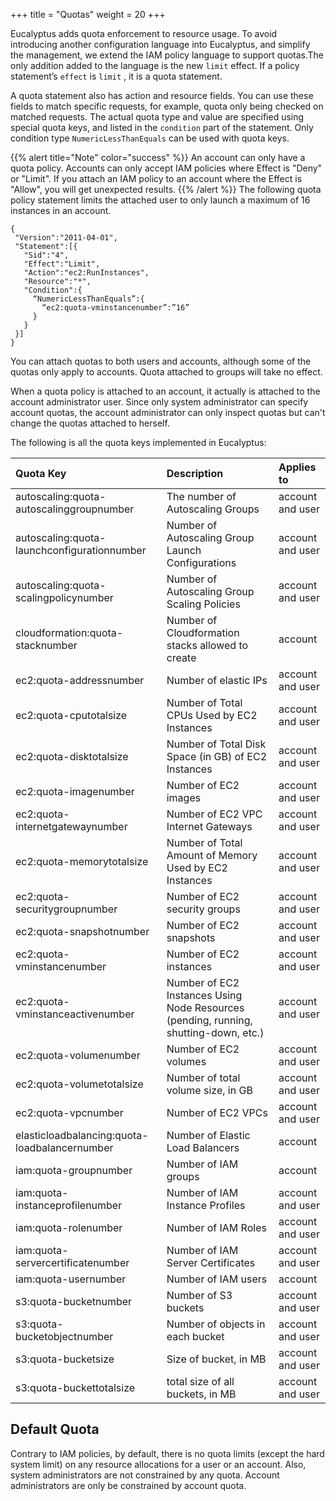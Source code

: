 +++
title = "Quotas"
weight = 20
+++

Eucalyptus adds quota enforcement to resource usage. To avoid introducing another configuration language into Eucalyptus, and simplify the management, we extend the IAM policy language to support quotas.The only addition added to the language is the new `limit` effect. If a policy statement’s `effect` is `limit` , it is a quota statement. 

A quota statement also has action and resource fields. You can use these fields to match specific requests, for example, quota only being checked on matched requests. The actual quota type and value are specified using special quota keys, and listed in the `condition` part of the statement. Only condition type `NumericLessThanEquals` can be used with quota keys. 


{{% alert title="Note" color="success" %}}
An account can only have a quota policy. Accounts can only accept IAM policies where Effect is "Deny" or "Limit". If you attach an IAM policy to an account where the Effect is "Allow", you will get unexpected results. 
{{% /alert %}}
The following quota policy statement limits the attached user to only launch a maximum of 16 instances in an account. 



    {
     "Version":"2011-04-01",
     "Statement":[{
       "Sid":"4",
       "Effect":"Limit",
       "Action":"ec2:RunInstances",
       "Resource":"*",
       "Condition":{
         “NumericLessThanEquals”:{
           “ec2:quota-vminstancenumber”:”16”
         }
       }
     }]
    }

You can attach quotas to both users and accounts, although some of the quotas only apply to accounts. Quota attached to groups will take no effect. 

When a quota policy is attached to an account, it actually is attached to the account administrator user. Since only system administrator can specify account quotas, the account administrator can only inspect quotas but can't change the quotas attached to herself. 

The following is all the quota keys implemented in Eucalyptus: 



| Quota Key | Description | Applies to | 
|  :---- |  :---- |  :---- | 
| autoscaling:quota-autoscalinggroupnumber | The number of Autoscaling Groups | account and user | 
| autoscaling:quota-launchconfigurationnumber | Number of Autoscaling Group Launch Configurations | account and user | 
| autoscaling:quota-scalingpolicynumber | Number of Autoscaling Group Scaling Policies | account and user | 
| cloudformation:quota-stacknumber | Number of Cloudformation stacks allowed to create | account | 
| ec2:quota-addressnumber | Number of elastic IPs | account and user | 
| ec2:quota-cputotalsize | Number of Total CPUs Used by EC2 Instances | account and user | 
| ec2:quota-disktotalsize | Number of Total Disk Space (in GB) of EC2 Instances | account and user | 
| ec2:quota-imagenumber | Number of EC2 images | account and user | 
| ec2:quota-internetgatewaynumber | Number of EC2 VPC Internet Gateways | account and user | 
| ec2:quota-memorytotalsize | Number of Total Amount of Memory Used by EC2 Instances | account and user | 
| ec2:quota-securitygroupnumber | Number of EC2 security groups | account and user | 
| ec2:quota-snapshotnumber | Number of EC2 snapshots | account and user | 
| ec2:quota-vminstancenumber | Number of EC2 instances | account and user | 
| ec2:quota-vminstanceactivenumber | Number of EC2 Instances Using Node Resources (pending, running, shutting-down, etc.) | account and user | 
| ec2:quota-volumenumber | Number of EC2 volumes | account and user | 
| ec2:quota-volumetotalsize | Number of total volume size, in GB | account and user | 
| ec2:quota-vpcnumber | Number of EC2 VPCs | account and user | 
| elasticloadbalancing:quota-loadbalancernumber | Number of Elastic Load Balancers | account | 
| iam:quota-groupnumber | Number of IAM groups | account | 
| iam:quota-instanceprofilenumber | Number of IAM Instance Profiles | account and user | 
| iam:quota-rolenumber | Number of IAM Roles | account and user | 
| iam:quota-servercertificatenumber | Number of IAM Server Certificates | account and user | 
| iam:quota-usernumber | Number of IAM users | account | 
| s3:quota-bucketnumber | Number of S3 buckets | account and user | 
| s3:quota-bucketobjectnumber | Number of objects in each bucket | account and user | 
| s3:quota-bucketsize | Size of bucket, in MB | account and user | 
| s3:quota-buckettotalsize | total size of all buckets, in MB | account and user | 


## Default Quota
Contrary to IAM policies, by default, there is no quota limits (except the hard system limit) on any resource allocations for a user or an account. Also, system administrators are not constrained by any quota. Account administrators are only be constrained by account quota. 

